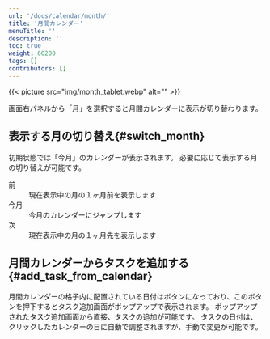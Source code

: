```yaml
---
url: '/docs/calendar/month/'
title: '月間カレンダー'
menuTitle: ''
description: ''
toc: true
weight: 60200
tags: []
contributors: []
---
```


{{< picture src="img/month_tablet.webp" alt="" >}}

画面右パネルから「月」を選択すると月間カレンダーに表示が切り替わります。

## 表示する月の切り替え{#switch_month}

初期状態では「今月」のカレンダーが表示されます。
必要に応じて表示する月の切り替えが可能です。

<dl class="basic">
<dt>前</dt>
<dd>現在表示中の月の１ヶ月前を表示します</dd>
<dt>今月</dt>
<dd>今月のカレンダーにジャンプします</dd>
<dt>次</dt>
<dd>現在表示中の月の１ヶ月先を表示します</dd>
</dl>

## 月間カレンダーからタスクを追加する{#add_task_from_calendar}

月間カレンダーの格子内に配置されている日付はボタンになっており、このボタンを押下するとタスク追加画面がポップアップで表示されます。
ポップアップされたタスク追加画面から直接、タスクの追加が可能です。
タスクの日付は、クリックしたカレンダーの日に自動で調整されますが、手動で変更が可能です。
